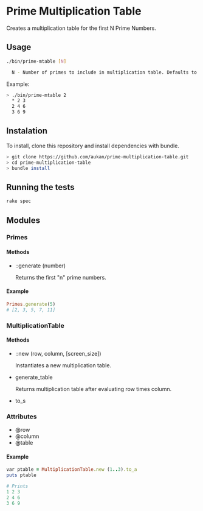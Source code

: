 # Prime Multiplication Table

Creates a multiplication table for the first N Prime Numbers.

## Usage

```sh
./bin/prime-mtable [N]

  N - Number of primes to include in multiplication table. Defaults to 10.
```

Example:

```sh
> ./bin/prime-mtable 2
  * 2 3
  2 4 6
  3 6 9
```

## Instalation

To install, clone this repository and install dependencies with bundle.

```sh
> git clone https://github.com/aukan/prime-multiplication-table.git
> cd prime-multiplication-table
> bundle install
```

## Running the tests

```rb
rake spec
```

## Modules

### Primes

#### Methods

+ ::generate (number)

  Returns the first "n" prime numbers.

#### Example

```rb
Primes.generate(5)
# [2, 3, 5, 7, 11]
```

### MultiplicationTable

#### Methods

+ ::new (row, column, [screen_size])

  Instantiates a new multiplication table.

+ generate_table

  Returns multiplication table after evaluating row times column.

+ to_s

### Attributes

+ @row
+ @column
+ @table
  
#### Example

```rb
var ptable = MultiplicationTable.new (1..3).to_a
puts ptable

# Prints
1 2 3
2 4 6
3 6 9
```
